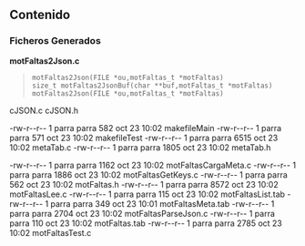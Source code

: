 


## Contenido

### Ficheros Generados
**motFaltas2Json.c**
> `motFaltas2Json(FILE *ou,motFaltas_t *motFaltas)`  
> `size_t motFaltas2JsonBuf(char **buf,motFaltas_t *motFaltas)`  
> `motFaltas2Json(FILE *ou,motFaltas_t *motFaltas)`  


cJSON.c
cJSON.h



-rw-r--r-- 1 parra parra   582 oct 23 10:02 makefileMain
-rw-r--r-- 1 parra parra   571 oct 23 10:02 makefileTest
-rw-r--r-- 1 parra parra  6515 oct 23 10:02 metaTab.c
-rw-r--r-- 1 parra parra  1805 oct 23 10:02 metaTab.h

-rw-r--r-- 1 parra parra  1162 oct 23 10:02 motFaltasCargaMeta.c
-rw-r--r-- 1 parra parra  1886 oct 23 10:02 motFaltasGetKeys.c
-rw-r--r-- 1 parra parra   562 oct 23 10:02 motFaltas.h
-rw-r--r-- 1 parra parra  8572 oct 23 10:02 motFaltasLee.c
-rw-r--r-- 1 parra parra   115 oct 23 10:02 motFaltasList.tab
-rw-r--r-- 1 parra parra   349 oct 23 10:01 motFaltasMeta.tab
-rw-r--r-- 1 parra parra  2704 oct 23 10:02 motFaltasParseJson.c
-rw-r--r-- 1 parra parra   110 oct 23 10:02 motFaltas.tab
-rw-r--r-- 1 parra parra  2785 oct 23 10:02 motFaltasTest.c

